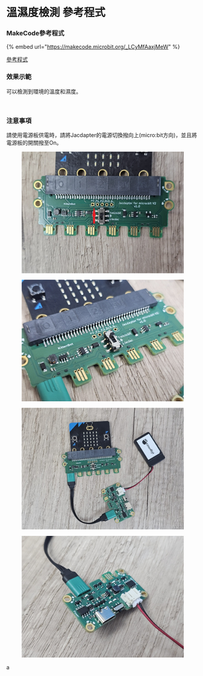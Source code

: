 # 溫濕度檢測 參考程式

### MakeCode參考程式

{% embed url="https://makecode.microbit.org/_LCyMfAaxjMeW" %}

[參考程式](https://makecode.microbit.org/\_LCyMfAaxjMeW)

### 效果示範

可以檢測到環境的溫度和濕度。

<figure><img src="https://learn.kittenbot.cc/assets/images/1693220226423-e5d271f8-8a01-4766-ae4c-006d735e30be-6d2c224826a39f7101a429a438e95fce.gif" alt=""><figcaption></figcaption></figure>

### 注意事項

請使用電源板供電時，請將Jacdapter的電源切換撥向上(micro:bit方向)，並且將電源板的開關撥至On。

<div>

<figure><img src="../../../../.gitbook/assets/powerswitch1.jpg" alt=""><figcaption></figcaption></figure>

 

<figure><img src="../../../../.gitbook/assets/powerswitch2.jpg" alt=""><figcaption></figcaption></figure>

</div>

<div>

<figure><img src="../../../../.gitbook/assets/powerswitch3.jpg" alt=""><figcaption></figcaption></figure>

 

<figure><img src="../../../../.gitbook/assets/powerswitch4.jpg" alt=""><figcaption></figcaption></figure>

</div>

a
